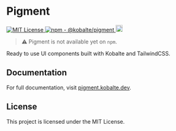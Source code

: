 # Pigment

<p>
  <a href="LICENSE.md">
    <img src="https://img.shields.io/github/license/kobaltedev/pigment" alt="MIT License"/>
  </a>
  <a href="https://www.npmjs.com/package/@kobalte/pigment">
    <img src="https://img.shields.io/npm/v/@kobalte/pigment" alt="npm - @kobalte/pigment"/>
  </a>
  <a href="https://www.npmjs.com/package/@kobalte/pigment">
    <img src="https://img.shields.io/npm/dm/@kobalte/pigment.svg" alt="npm - downloads" height="18">
  </a>
</p>

> :warning: Pigment is not available yet on `npm`.

Ready to use UI components built with Kobalte and TailwindCSS.

## Documentation

For full documentation, visit [pigment.kobalte.dev](https://pigment.kobalte.dev/).

## License

This project is licensed under the MIT License.
